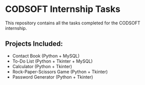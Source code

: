 # CODSOFT Internship Tasks

This repository contains all the tasks completed for the CODSOFT internship.

## Projects Included:
- Contact Book (Python + MySQL)
- To-Do List (Python + Tkinter + MySQL)
- Calculator (Python + Tkinter)
- Rock-Paper-Scissors Game (Python + Tkinter)
- Password Generator (Python + Tkinter)
